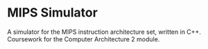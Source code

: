 # MIPS Simulator

A simulator for the MIPS instruction architecture set, written in C++. Coursework for the Computer Architecture 2 module.